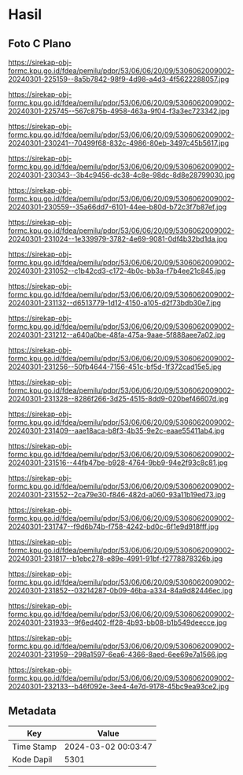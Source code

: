 # Hasil

## Foto C Plano

https://sirekap-obj-formc.kpu.go.id/fdea/pemilu/pdpr/53/06/06/20/09/5306062009002-20240301-225159--8a5b7842-98f9-4d98-a4d3-4f5622288057.jpg

https://sirekap-obj-formc.kpu.go.id/fdea/pemilu/pdpr/53/06/06/20/09/5306062009002-20240301-225745--567c875b-4958-463a-9f04-f3a3ec723342.jpg

https://sirekap-obj-formc.kpu.go.id/fdea/pemilu/pdpr/53/06/06/20/09/5306062009002-20240301-230241--70499f68-832c-4986-80eb-3497c45b5617.jpg

https://sirekap-obj-formc.kpu.go.id/fdea/pemilu/pdpr/53/06/06/20/09/5306062009002-20240301-230343--3b4c9456-dc38-4c8e-98dc-8d8e28799030.jpg

https://sirekap-obj-formc.kpu.go.id/fdea/pemilu/pdpr/53/06/06/20/09/5306062009002-20240301-230559--35a66dd7-6101-44ee-b80d-b72c3f7b87ef.jpg

https://sirekap-obj-formc.kpu.go.id/fdea/pemilu/pdpr/53/06/06/20/09/5306062009002-20240301-231024--1e339979-3782-4e69-9081-0df4b32bd1da.jpg

https://sirekap-obj-formc.kpu.go.id/fdea/pemilu/pdpr/53/06/06/20/09/5306062009002-20240301-231052--c1b42cd3-c172-4b0c-bb3a-f7b4ee21c845.jpg

https://sirekap-obj-formc.kpu.go.id/fdea/pemilu/pdpr/53/06/06/20/09/5306062009002-20240301-231132--d6513779-1d12-4150-a105-d2f73bdb30e7.jpg

https://sirekap-obj-formc.kpu.go.id/fdea/pemilu/pdpr/53/06/06/20/09/5306062009002-20240301-231212--a640a0be-48fa-475a-9aae-5f888aee7a02.jpg

https://sirekap-obj-formc.kpu.go.id/fdea/pemilu/pdpr/53/06/06/20/09/5306062009002-20240301-231256--50fb4644-7156-451c-bf5d-1f372cad15e5.jpg

https://sirekap-obj-formc.kpu.go.id/fdea/pemilu/pdpr/53/06/06/20/09/5306062009002-20240301-231328--8286f266-3d25-4515-8dd9-020bef46607d.jpg

https://sirekap-obj-formc.kpu.go.id/fdea/pemilu/pdpr/53/06/06/20/09/5306062009002-20240301-231409--aae18aca-b8f3-4b35-9e2c-eaae55411ab4.jpg

https://sirekap-obj-formc.kpu.go.id/fdea/pemilu/pdpr/53/06/06/20/09/5306062009002-20240301-231516--44fb47be-b928-4764-9bb9-94e2f93c8c81.jpg

https://sirekap-obj-formc.kpu.go.id/fdea/pemilu/pdpr/53/06/06/20/09/5306062009002-20240301-231552--2ca79e30-f846-482d-a060-93a11b19ed73.jpg

https://sirekap-obj-formc.kpu.go.id/fdea/pemilu/pdpr/53/06/06/20/09/5306062009002-20240301-231747--f9d6b74b-f758-4242-bd0c-6f1e9d918fff.jpg

https://sirekap-obj-formc.kpu.go.id/fdea/pemilu/pdpr/53/06/06/20/09/5306062009002-20240301-231817--b1ebc278-e89e-4991-91bf-f2778878326b.jpg

https://sirekap-obj-formc.kpu.go.id/fdea/pemilu/pdpr/53/06/06/20/09/5306062009002-20240301-231852--03214287-0b09-46ba-a334-84a9d82446ec.jpg

https://sirekap-obj-formc.kpu.go.id/fdea/pemilu/pdpr/53/06/06/20/09/5306062009002-20240301-231933--9f6ed402-ff28-4b93-bb08-b1b549deecce.jpg

https://sirekap-obj-formc.kpu.go.id/fdea/pemilu/pdpr/53/06/06/20/09/5306062009002-20240301-231959--298a1597-6ea6-4366-8aed-6ee69e7a1566.jpg

https://sirekap-obj-formc.kpu.go.id/fdea/pemilu/pdpr/53/06/06/20/09/5306062009002-20240301-232133--b46f092e-3ee4-4e7d-9178-45bc9ea93ce2.jpg


## Metadata

| Key        | Value               |
| ---------- | ------------------- |
| Time Stamp | 2024-03-02 00:03:47 |
| Kode Dapil | 5301                |



